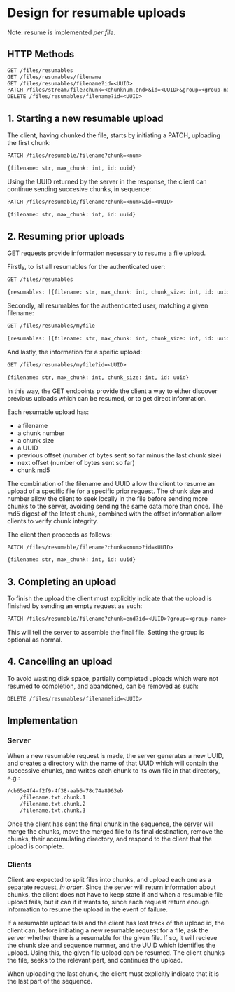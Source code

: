 
# Design for resumable uploads

Note: resume is implemented _per file_.

## HTTP Methods

```txt
GET /files/resumables
GET /files/resumables/filename
GET /files/resumables/filename?id=<UUID>
PATCH /files/stream/file?chunk=<chunknum,end>&id=<UUID>&group=<group-name>
DELETE /files/resumables/filename?id=<UUID>
```

## 1. Starting a new resumable upload

The client, having chunked the file, starts by initiating a PATCH, uploading the first chunk:

```txt
PATCH /files/resumable/filename?chunk=<num>

{filename: str, max_chunk: int, id: uuid}
```

Using the UUID returned by the server in the response, the client can continue sending succesive chunks, in sequence:

```txt
PATCH /files/resumable/filename?chunk=<num>&id=<UUID>

{filename: str, max_chunk: int, id: uuid}
```


## 2. Resuming prior uploads

GET requests provide information necessary to resume a file upload.

Firstly, to list all resumables for the authenticated user:

```txt
GET /files/resumables

{resumables: [{filename: str, max_chunk: int, chunk_size: int, id: uuid}, {}]}
```

Secondly, all resumables for the authenticated user, matching a given filename:

```txt
GET /files/resumables/myfile

[resumables: [{filename: str, max_chunk: int, chunk_size: int, id: uuid}, {...}]}
```

And lastly, the information for a speific upload:

```txt
GET /files/resumables/myfile?id=<UUID>

{filename: str, max_chunk: int, chunk_size: int, id: uuid}
```

In this way, the GET endpoints provide the client a way to either discover previous uploads which can be resumed, or to get direct information.

Each resumable upload has:
- a filename
- a chunk number
- a chunk size
- a UUID
- previous offset (number of bytes sent so far minus the last chunk size)
- next offset (number of bytes sent so far)
- chunk md5

The combination of the filename and UUID allow the client to resume an upload of a specific file for a specific prior request. The chunk size and number allow the client to seek locally in the file before sending more chunks to the server, avoiding sending the same data more than once. The md5 digest of the latest chunk, combined with the offset information allow clients to verify chunk integrity.

The client then proceeds as follows:

```txt
PATCH /files/resumable/filename?chunk=<num>?id=<UUID>

{filename: str, max_chunk: int, id: uuid}
```

## 3. Completing an upload

To finish the upload the client must explicitly indicate that the upload is finished by sending an empty request as such:

```txt
PATCH /files/resumable/filename?chunk=end?id=<UUID>?group=<group-name>
```

This will tell the server to assemble the final file. Setting the group is optional as normal.

## 4. Cancelling an upload

To avoid wasting disk space, partially completed uploads which were not resumed to completion, and abandoned, can be removed as such:

```txt
DELETE /files/resumables/filename?id=<UUID>
```

## Implementation

### Server

When a new resumable request is made, the server generates a new UUID, and creates a directory with the name of that UUID which will contain the successive chunks, and writes each chunk to its own file in that directory, e.g.:

```txt
/cb65e4f4-f2f9-4f38-aab6-78c74a8963eb
    /filename.txt.chunk.1
    /filename.txt.chunk.2
    /filename.txt.chunk.3
```

Once the client has sent the final chunk in the sequence, the server will merge the chunks, move the merged file to its final destination, remove the chunks, their accumulating directory, and respond to the client that the upload is complete.

### Clients

Client are expected to split files into chunks, and upload each one as a separate request, _in order_. Since the server will return information about chunks, the client does not have to keep state if and when a resumable file upload fails, but it can if it wants to, since each request return enough information to resume the upload in the event of failure.

If a resumable upload fails and the client has lost track of the upload id, the client can, before initiating a new resumable request for a file, ask the server whether there is a resumable for the given file. If so, it will recieve the chunk size and sequence numner, and the UUID which identifies the upload. Using this, the given file upload can be resumed. The client chunks the file, seeks to the relevant part, and continues the upload.

When uploading the last chunk, the client must explicitly indicate that it is the last part of the sequence.
